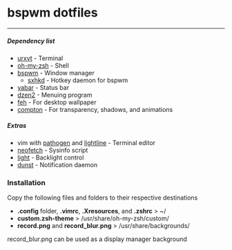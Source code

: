 # bspwm dotfiles
---
##### Dependency list
- [urxvt](https://wiki.archlinux.org/index.php/rxvt-unicode) - Terminal
- [oh-my-zsh](https://github.com/robbyrussell/oh-my-zsh) - Shell
- [bspwm](https://github.com/baskerville/bspwm) - Window manager
    - [sxhkd](https://github.com/baskerville/sxhkd) - Hotkey daemon for bspwm
- [yabar](https://github.com/geommer/yabar) - Status bar
- [dzen2](https://github.com/robm/dzen) - Menuing program
- [feh](https://github.com/derf/feh) - For desktop wallpaper
- [compton](https://github.com/chjj/compton) - For transparency, shadows, and animations

##### Extras
- vim with [pathogen](https://github.com/tpope/vim-pathogen) and  [lightline](https://github.com/itchyny/lightline.vim) - Terminal editor
- [neofetch](https://github.com/dylanaraps/neofetch) - Sysinfo script
- [light](https://github.com/haikarainen/light) - Backlight control
- [dunst](https://github.com/knopwob/dunst) - Notification daemon

### Installation
Copy the following files and folders to their respective destinations
- **.config** folder, **.vimrc**, **.Xresources**, and **.zshrc** > ~/
- **custom.zsh-theme** > /usr/share/oh-my-zsh/custom/
- **record.png** and **record_blur.png** > /usr/share/backgrounds/

record_blur.png can be used as a display manager background